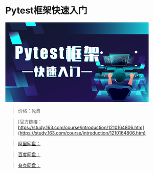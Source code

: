 # Pytest框架快速入门

![img](../../../assets/study163/free/38bfcfac7a6b48d580532758b2e2adc9.png)

> 价格：免费

> [官方链接：https://study.163.com/course/introduction/1210164806.htm](https://study.163.com/course/introduction/1210164806.htm)

> [阿里网盘：]()

> [百度网盘：]()

> [夸克网盘：]()
